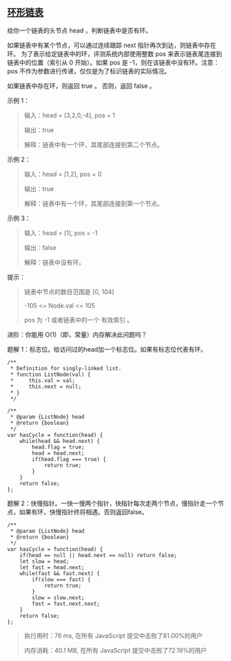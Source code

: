 ## [环形链表](https://leetcode-cn.com/problems/linked-list-cycle/)
给你一个链表的头节点 head ，判断链表中是否有环。

如果链表中有某个节点，可以通过连续跟踪 next 指针再次到达，则链表中存在环。 为了表示给定链表中的环，评测系统内部使用整数 pos 来表示链表尾连接到链表中的位置（索引从 0 开始）。如果 pos 是 -1，则在该链表中没有环。注意：pos 不作为参数进行传递，仅仅是为了标识链表的实际情况。

如果链表中存在环，则返回 true 。 否则，返回 false 。

示例 1：
>  输入：head = [3,2,0,-4], pos = 1
> 
>  输出：true
> 
>  解释：链表中有一个环，其尾部连接到第二个节点。

示例 2：
>  输入：head = [1,2], pos = 0
> 
>  输出：true
> 
>  解释：链表中有一个环，其尾部连接到第一个节点。

示例 3：
>  输入：head = [1], pos = -1
> 
>  输出：false
> 
>  解释：链表中没有环。

提示：
>  链表中节点的数目范围是 [0, 104]
> 
>  -105 <= Node.val <= 105
> 
>  pos 为 -1 或者链表中的一个 有效索引 。

进阶：你能用 O(1)（即，常量）内存解决此问题吗？

题解 1：标志位。给访问过的head加一个标志位。如果有标志位代表有环。
```
/**
 * Definition for singly-linked list.
 * function ListNode(val) {
 *     this.val = val;
 *     this.next = null;
 * }
 */

/**
 * @param {ListNode} head
 * @return {boolean}
 */
var hasCycle = function(head) {
    while(head && head.next) {
        head.flag = true;
        head = head.next;
        if(head.flag === true) {
            return true;
        }
    }
    return false;
};
```

题解 2：快慢指针。一快一慢两个指针，快指针每次走两个节点，慢指针走一个节点，如果有环，快慢指针终将相遇。否则返回false。
```
/**
 * @param {ListNode} head
 * @return {boolean}
 */
var hasCycle = function(head) {
    if(head == null || head.next == null) return false;
    let slow = head; 
    let fast = head.next; 
    while(fast && fast.next) {
        if(slow === fast) {
            return true;
        }
        slow = slow.next;
        fast = fast.next.next;
    }
    return false;
};
```
> 执行用时：76 ms, 在所有 JavaScript 提交中击败了81.00%的用户
> 
> 内存消耗：40.1 MB, 在所有 JavaScript 提交中击败了72.19%的用户